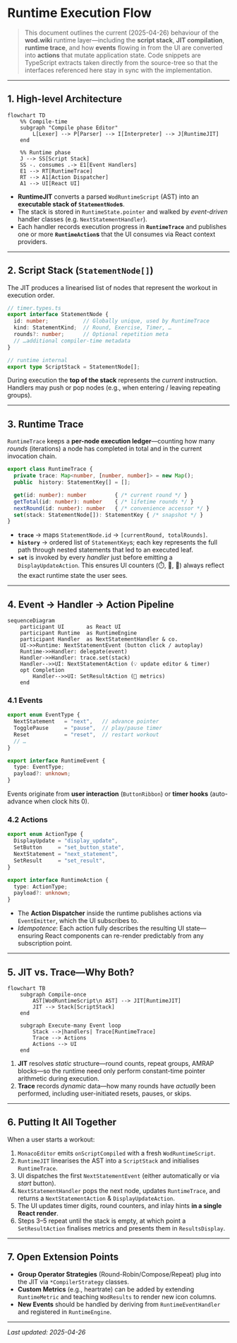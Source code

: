 # Runtime Execution Flow

> This document outlines the current (2025-04-26) behaviour of the **wod.wiki** runtime layer—including the **script stack**, **JIT compilation**, **runtime trace**, and how **events** flowing in from the UI are converted into **actions** that mutate application state.  Code snippets are TypeScript extracts taken directly from the source-tree so that the interfaces referenced here stay in sync with the implementation.

---

## 1. High-level Architecture

```mermaid
flowchart TD
    %% Compile-time
    subgraph "Compile phase Editor"
        L[Lexer] --> P[Parser] --> I[Interpreter] --> J[RuntimeJIT]
    end

    %% Runtime phase
    J --> SS[Script Stack]
    SS -. consumes .-> E1[Event Handlers]
    E1 --> RT[RuntimeTrace]
    RT --> A1[Action Dispatcher]
    A1 --> UI[React UI]
```

* **RuntimeJIT** converts a parsed `WodRuntimeScript` (AST) into an **executable stack of `StatementNode`s**.
* The stack is stored in `RuntimeState.pointer` and walked by *event-driven* handler classes (e.g. `NextStatementHandler`).
* Each handler records execution progress in **`RuntimeTrace`** and publishes one or more **`RuntimeAction`s** that the UI consumes via React context providers.

---

## 2. Script Stack (`StatementNode[]`)

The JIT produces a linearised list of nodes that represent the workout in execution order.

```ts
// timer.types.ts
export interface StatementNode {
  id: number;           // Globally unique, used by RuntimeTrace
  kind: StatementKind;  // Round, Exercise, Timer, …
  rounds?: number;      // Optional repetition meta
  // …additional compiler-time metadata
}

// runtime internal
export type ScriptStack = StatementNode[];
```

During execution the **top of the stack** represents the *current* instruction.  Handlers may push or pop nodes (e.g., when entering / leaving repeating groups).

---

## 3. Runtime Trace

`RuntimeTrace` keeps a **per-node execution ledger**—counting how many *rounds* (iterations) a node has completed in total and in the current invocation chain.

```ts
export class RuntimeTrace {
  private trace: Map<number, [number, number]> = new Map();
  public  history: StatementKey[] = [];

  get(id: number): number         { /* current round */ }
  getTotal(id: number): number    { /* lifetime rounds */ }
  nextRound(id: number): number   { /* convenience accessor */ }
  set(stack: StatementNode[]): StatementKey { /* snapshot */ }
}
```

* **`trace`** → maps `StatementNode.id` → `[currentRound, totalRounds]`.
* **`history`** → ordered list of `StatementKey`s; each key represents the full path through nested statements that led to an executed leaf.
* **`set`** is invoked by every *handler* just before emitting a `DisplayUpdateAction`.  This ensures UI counters (⏱️, 🔁, 💪) always reflect the exact runtime state the user sees.

---

## 4. Event → Handler → Action Pipeline

```mermaid
sequenceDiagram
    participant UI       as React UI
    participant Runtime  as RuntimeEngine
    participant Handler  as NextStatementHandler & co.
    UI->>Runtime: NextStatementEvent (button click / autoplay)
    Runtime->>Handler: delegate(event)
    Handler->>Handler: trace.set(stack)
    Handler-->>UI: NextStatementAction (💡 update editor & timer)
    opt Completion
        Handler-->>UI: SetResultAction (🏁 metrics)
    end
```

### 4.1 Events

```ts
export enum EventType {
  NextStatement   = "next",   // advance pointer
  TogglePause     = "pause",  // play/pause timer
  Reset           = "reset",  // restart workout
  // …
}

export interface RuntimeEvent {
  type: EventType;
  payload?: unknown;
}
```

Events originate from **user interaction** (`ButtonRibbon`) or **timer hooks** (auto-advance when clock hits 0).

### 4.2 Actions

```ts
export enum ActionType {
  DisplayUpdate = "display_update",
  SetButton     = "set_button_state",
  NextStatement = "next_statement",
  SetResult     = "set_result",
}

export interface RuntimeAction {
  type: ActionType;
  payload?: unknown;
}
```

* The **Action Dispatcher** inside the runtime publishes actions via `EventEmitter`, which the UI subscribes to.
* *Idempotence*: Each action fully describes the resulting UI state—ensuring React components can re-render predictably from any subscription point.

---

## 5. JIT vs. Trace—Why Both?

```mermaid
flowchart TB
    subgraph Compile-once
        AST[WodRuntimeScript\n AST] --> JIT[RuntimeJIT]
        JIT --> Stack[ScriptStack]
    end

    subgraph Execute-many Event loop
        Stack -->|handlers| Trace[RuntimeTrace]
        Trace --> Actions
        Actions --> UI
    end
```

1. **JIT** resolves *static* structure—round counts, repeat groups, AMRAP blocks—so the runtime need only perform constant-time pointer arithmetic during execution.
2. **Trace** records *dynamic* data—how many rounds have *actually* been performed, including user-initiated resets, pauses, or skips.

---

## 6. Putting It All Together

When a user starts a workout:

1. `MonacoEditor` emits `onScriptCompiled` with a fresh `WodRuntimeScript`.
2. `RuntimeJIT` linearises the AST into a `ScriptStack` and initialises `RuntimeTrace`.
3. UI dispatches the first `NextStatementEvent` (either automatically or via *start* button).
4. `NextStatementHandler` pops the next node, updates `RuntimeTrace`, and returns a `NextStatementAction` & `DisplayUpdateAction`.
5. The UI updates timer digits, round counters, and inlay hints **in a single React render**.
6. Steps 3–5 repeat until the stack is empty, at which point a `SetResultAction` finalises metrics and presents them in `ResultsDisplay`.

---

## 7. Open Extension Points

* **Group Operator Strategies** (Round-Robin/Compose/Repeat) plug into the JIT via `*CompilerStrategy` classes.
* **Custom Metrics** (e.g., heartrate) can be added by extending `RuntimeMetric` and teaching `WodResults` to render new icon columns.
* **New Events** should be handled by deriving from `RuntimeEventHandler` and registered in `RuntimeEngine`.

---

_Last updated: 2025-04-26_
